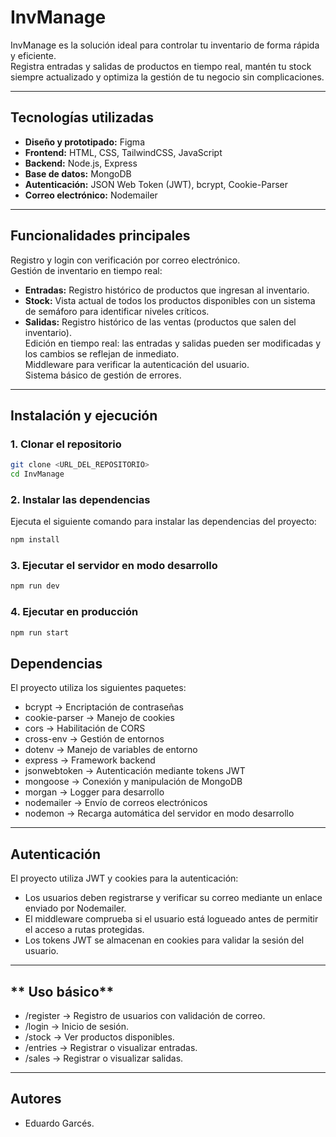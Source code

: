 # InvManage

InvManage es la solución ideal para controlar tu inventario de forma rápida y eficiente.  
Registra entradas y salidas de productos en tiempo real, mantén tu stock siempre actualizado y optimiza la gestión de tu negocio sin complicaciones.

---

## **Tecnologías utilizadas**

- **Diseño y prototipado:** Figma
- **Frontend:** HTML, CSS, TailwindCSS, JavaScript
- **Backend:** Node.js, Express
- **Base de datos:** MongoDB
- **Autenticación:** JSON Web Token (JWT), bcrypt, Cookie-Parser
- **Correo electrónico:** Nodemailer

---

## **Funcionalidades principales**

Registro y login con verificación por correo electrónico.  
 Gestión de inventario en tiempo real:

- **Entradas:** Registro histórico de productos que ingresan al inventario.
- **Stock:** Vista actual de todos los productos disponibles con un sistema de semáforo para identificar niveles críticos.
- **Salidas:** Registro histórico de las ventas (productos que salen del inventario).  
  Edición en tiempo real: las entradas y salidas pueden ser modificadas y los cambios se reflejan de inmediato.  
  Middleware para verificar la autenticación del usuario.  
  Sistema básico de gestión de errores.

---

## **Instalación y ejecución**

### 1. Clonar el repositorio

```bash
git clone <URL_DEL_REPOSITORIO>
cd InvManage
```

### 2. Instalar las dependencias

Ejecuta el siguiente comando para instalar las dependencias del proyecto:

```bash
npm install
```

### 3. Ejecutar el servidor en modo desarrollo

```bash
npm run dev
```

### 4. Ejecutar en producción

```bash
npm run start
```

## **Dependencias**

El proyecto utiliza los siguientes paquetes:

- bcrypt → Encriptación de contraseñas
- cookie-parser → Manejo de cookies
- cors → Habilitación de CORS
- cross-env → Gestión de entornos
- dotenv → Manejo de variables de entorno
- express → Framework backend
- jsonwebtoken → Autenticación mediante tokens JWT
- mongoose → Conexión y manipulación de MongoDB
- morgan → Logger para desarrollo
- nodemailer → Envío de correos electrónicos
- nodemon → Recarga automática del servidor en modo desarrollo

---

## **Autenticación**

El proyecto utiliza JWT y cookies para la autenticación:

- Los usuarios deben registrarse y verificar su correo mediante un enlace enviado por Nodemailer.
- El middleware comprueba si el usuario está logueado antes de permitir el acceso a rutas protegidas.
- Los tokens JWT se almacenan en cookies para validar la sesión del usuario.

---

## ** Uso básico**

- /register → Registro de usuarios con validación de correo.
- /login → Inicio de sesión.
- /stock → Ver productos disponibles.
- /entries → Registrar o visualizar entradas.
- /sales → Registrar o visualizar salidas.

---

## Autores

- Eduardo Garcés.
